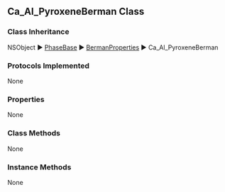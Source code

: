 ## Ca_Al_PyroxeneBerman Class  
### Class Inheritance  
NSObject ▶️ [PhaseBase](PhaseBase.html) ▶️ [BermanProperties](BermanProperties.html) ▶️ Ca_Al_PyroxeneBerman  

### Protocols Implemented  
None  

### Properties  
None 

### Class Methods  
None  

### Instance Methods  
None